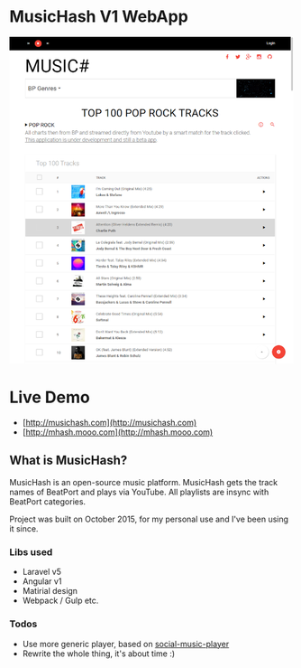 # MusicHash V1 WebApp

![](https://raw.githubusercontent.com/MusicHash/musichash/master/_preview/musichash-14-7-17.png)


# Live Demo
 * [http://musichash.com](http://musichash.com)
 * [http://mhash.mooo.com](http://mhash.mooo.com)


## What is MusicHash?
MusicHash is an open-source music platform. MusicHash gets the track names of BeatPort and plays via YouTube. All playlists are insync with BeatPort categories.

Project was built on October 2015, for my personal use and I've been using it since.


### Libs used
  * Laravel v5
  * Angular v1
  * Matirial design
  * Webpack / Gulp etc.


### Todos
  * Use more generic player, based on [social-music-player](https://github.com/MusicHash/social-music-player)
  * Rewrite the whole thing, it's about time :)
